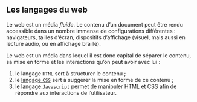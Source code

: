 ## Les langages du web

Le web est un média *fluide*. Le contenu d’un document peut être rendu accessible dans un nombre immense de configurations différentes : navigateurs, tailles d’écran, dispositifs d’affichage (visuel, mais aussi en lecture audio, ou en affichage braille).

Le web est un média dans lequel il est donc capital de séparer le contenu, sa mise en forme et les interactions qu’on peut avoir avec lui :
1. le langage `HTML` sert à structurer le contenu ;
2. le [langage `CSS`](../CSS/) sert à suggérer la mise en forme de ce contenu ;
3. le [langage `Javascript`](../JS/) permet de manipuler HTML et CSS afin de répondre aux interactions de l’utilisateur.

